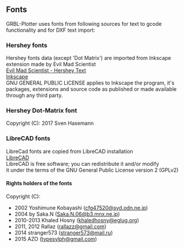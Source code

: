 ## Fonts
GRBL-Plotter uses fonts from following sources for text to gcode functionality and for DXF text import:  
  
### Hershey fonts   
Hershey fonts data (except 'Dot Matrix') are imported from Inkscape extension made by Evil Mad Scientist  
[Evil Mad Scientist - Hershey Text](https://www.evilmadscientist.com/2011/hershey-text-an-inkscape-extension-for-engraving-fonts/)  
[Inkscape](https://inkscape.org/de/)  
GNU GENERAL PUBLIC LICENSE applies to Inkscape the program, it's packages, extensions and source code as published or made available through any third party.  
  
### Hershey Dot-Matrix font
Copyright (C): 2017 Sven Hasemann  
  
### LibreCAD fonts
LibreCad fonts are copied from LibreCAD installation   
[LibreCAD](http://librecad.org/cms/home.html)  
LibreCAD is free software; you can redistribute it and/or modify  
it under the terms of the GNU General Public License version 2 (GPLv2)  
  
#### Rights holders of the fonts ####  
Copyright (C):  
- 2002 Yoshimune Kobayashi (cfg47520@syd.odn.ne.jp)  
- 2004 by Saka.N (Saka.N.06@b3.mnx.ne.jp)  
- 2010-2013 Khaled Hosny (khaledhosny@eglug.org)  
- 2011, 2012 Rallaz (rallazz@gmail.com)  
- 2014 stranger573 (stranger573@mail.ru)  
- 2015 AZO (typesylph@gmail.com)  
